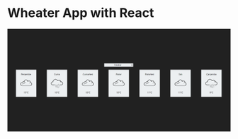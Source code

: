 # Wheater App with React
![Image](https://github.com/rzsaglam/Wheater-App-with-React/blob/master/Wheater-App.png)
